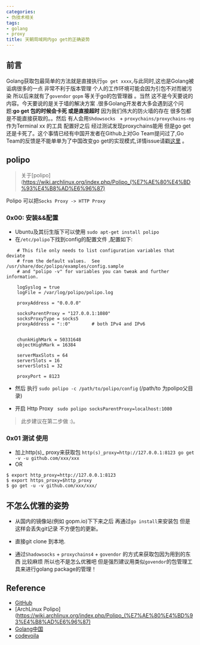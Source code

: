 ```yaml
---
categories:
- 伪技术相关
tags:
- golang
- proxy
title: 天朝局域网内go get的正确姿势
---
```


## 前言

Golang获取包最简单的方法就是直接执行`go get xxxx`,与此同时,这也是Golang被诟病很多的一点 非常不利于版本管理 个人的工作环境可能会因为引包不对而被污染  所以后来就有了`govendor`  `gopm` 等关于go的包管理器 。当然 这不是今天要说的内容。今天要说的是关于墙的解决方案 .很多Golang开发者大多会遇到这个问题:**go get 包的时候会卡死 或是直接超时**  因为我们伟大的防火墙的存在 很多包都是不能直接获取的。。然后 有人会用`Shdowsocks ` + `proxychains/proxychains-ng` 作为Terminal xx 的工具 配置好之后 经过测试发现proxychains能用  但是go get 还是卡死了。这个事情已经有中国开发者在Github上对Go Team提问过了,Go Team的反馈是不能单单为了中国改变go get的实现模式,详情issue请戳[这里](https://github.com/golang/go/issues/18508) 。

## polipo

> 关于[polipo](https://wiki.archlinux.org/index.php/Polipo_(%E7%AE%80%E4%BD%93%E4%B8%AD%E6%96%87)

Polipo 可以把`Socks Proxy -> HTTP Proxy`

### 0x00: 安装&&配置

  * Ubuntu及其衍生版下可以使用 `sudo apt-get install polipo`
  * 在`/etc/polipo`下找到config的配置文件 ,配置如下:

```shell
    # This file only needs to list configuration variables that deviate
    # from the default values.  See /usr/share/doc/polipo/examples/config.sample
    # and "polipo -v" for variables you can tweak and further information.

    logSyslog = true
    logFile = /var/log/polipo/polipo.log

    proxyAddress = "0.0.0.0"

    socksParentProxy = "127.0.0.1:1080"
    socksProxyType = socks5
    proxyAddress = "::0"        # both IPv4 and IPv6


    chunkHighMark = 50331648
    objectHighMark = 16384

    serverMaxSlots = 64
    serverSlots = 16
    serverSlots1 = 32

    proxyPort = 8123
```

  * 然后 执行 `sudo polipo -c /path/to/polipo/config` (/path/to 为polipo父目录)

  * 开启 Http Proxy ` sudo polipo socksParentProxy=localhost:1080`
  >  此步建议在第二步做 :)。

### 0x01 测试 使用

* 加上http(s)_ proxy来获取包 `http(s)_proxy=http://127.0.0.1:8123 go get -v -u github.com/xxx/xxx`
* OR
```shell
$ export http_proxy=http://127.0.0.1:8123
$ export https_proxy=$http_proxy
$ go get -u -v github.com/xxx/xxx/
```
## 不怎么优雅的姿势

* 从国内的镜像站(例如 gopm.io)下下来之后 再通过`go install`来安装包  但是这样会丢失git记录 不方便包的更新。

* 直接git clone 到本地.

* 通过`Shadowsocks` + `proxychains4` + `govendor` 的方式来获取包因为用到的东西 比较麻烦 所以也不是怎么优雅吧 但是强烈建议用类似`govendor`的包管理工具来进行golang package的管理！


## Reference

* [GitHub](https://github.com/golang/go/issues/18508)
* [ArchLinux Polipo](https://wiki.archlinux.org/index.php/Polipo_(%E7%AE%80%E4%BD%93%E4%B8%AD%E6%96%87)  
* [Golang中国](http://golangtc.com/t/582d3411b09ecc08ce0003c2)
* [codevoila](http://www.codevoila.com/post/16/convert-socks-proxy-to-http-proxy-using-polipo)
